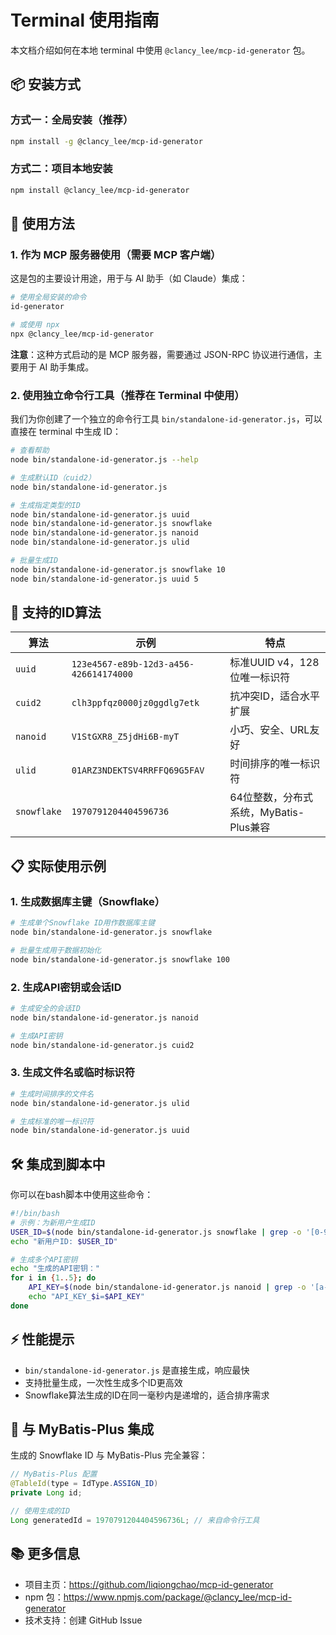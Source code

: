 # Terminal 使用指南

本文档介绍如何在本地 terminal 中使用 `@clancy_lee/mcp-id-generator` 包。

## 📦 安装方式

### 方式一：全局安装（推荐）
```bash
npm install -g @clancy_lee/mcp-id-generator
```

### 方式二：项目本地安装
```bash
npm install @clancy_lee/mcp-id-generator
```

## 🚀 使用方法

### 1. 作为 MCP 服务器使用（需要 MCP 客户端）

这是包的主要设计用途，用于与 AI 助手（如 Claude）集成：

```bash
# 使用全局安装的命令
id-generator

# 或使用 npx
npx @clancy_lee/mcp-id-generator
```

**注意**：这种方式启动的是 MCP 服务器，需要通过 JSON-RPC 协议进行通信，主要用于 AI 助手集成。

### 2. 使用独立命令行工具（推荐在 Terminal 中使用）

我们为你创建了一个独立的命令行工具 `bin/standalone-id-generator.js`，可以直接在 terminal 中生成 ID：

```bash
# 查看帮助
node bin/standalone-id-generator.js --help

# 生成默认ID（cuid2）
node bin/standalone-id-generator.js

# 生成指定类型的ID
node bin/standalone-id-generator.js uuid
node bin/standalone-id-generator.js snowflake
node bin/standalone-id-generator.js nanoid
node bin/standalone-id-generator.js ulid

# 批量生成ID
node bin/standalone-id-generator.js snowflake 10
node bin/standalone-id-generator.js uuid 5
```

## 🔧 支持的ID算法

| 算法 | 示例 | 特点 |
|------|------|------|
| `uuid` | `123e4567-e89b-12d3-a456-426614174000` | 标准UUID v4，128位唯一标识符 |
| `cuid2` | `clh3ppfqz0000jz0ggdlg7etk` | 抗冲突ID，适合水平扩展 |
| `nanoid` | `V1StGXR8_Z5jdHi6B-myT` | 小巧、安全、URL友好 |
| `ulid` | `01ARZ3NDEKTSV4RRFFQ69G5FAV` | 时间排序的唯一标识符 |
| `snowflake` | `1970791204404596736` | 64位整数，分布式系统，MyBatis-Plus兼容 |

## 📋 实际使用示例

### 1. 生成数据库主键（Snowflake）
```bash
# 生成单个Snowflake ID用作数据库主键
node bin/standalone-id-generator.js snowflake

# 批量生成用于数据初始化
node bin/standalone-id-generator.js snowflake 100
```

### 2. 生成API密钥或会话ID
```bash
# 生成安全的会话ID
node bin/standalone-id-generator.js nanoid

# 生成API密钥
node bin/standalone-id-generator.js cuid2
```

### 3. 生成文件名或临时标识符
```bash
# 生成时间排序的文件名
node bin/standalone-id-generator.js ulid

# 生成标准的唯一标识符
node bin/standalone-id-generator.js uuid
```

## 🛠️ 集成到脚本中

你可以在bash脚本中使用这些命令：

```bash
#!/bin/bash
# 示例：为新用户生成ID
USER_ID=$(node bin/standalone-id-generator.js snowflake | grep -o '[0-9]*' | tail -1)
echo "新用户ID: $USER_ID"

# 生成多个API密钥
echo "生成的API密钥："
for i in {1..5}; do
    API_KEY=$(node bin/standalone-id-generator.js nanoid | grep -o '[a-zA-Z0-9_-]*' | tail -1)
    echo "API_KEY_$i=$API_KEY"
done
```

## ⚡ 性能提示

- `bin/standalone-id-generator.js` 是直接生成，响应最快
- 支持批量生成，一次性生成多个ID更高效
- Snowflake算法生成的ID在同一毫秒内是递增的，适合排序需求

## 🔗 与 MyBatis-Plus 集成

生成的 Snowflake ID 与 MyBatis-Plus 完全兼容：

```java
// MyBatis-Plus 配置
@TableId(type = IdType.ASSIGN_ID)
private Long id;

// 使用生成的ID
Long generatedId = 1970791204404596736L; // 来自命令行工具
```

## 📚 更多信息

- 项目主页：https://github.com/liqiongchao/mcp-id-generator
- npm 包：https://www.npmjs.com/package/@clancy_lee/mcp-id-generator
- 技术支持：创建 GitHub Issue